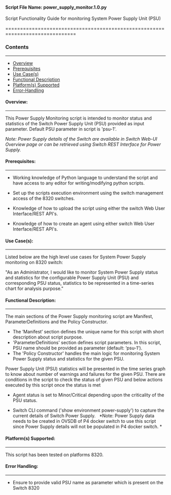 #### Script File Name: power\_supply\_monitor.1.0.py

Script Functionality Guide for monitoring System Power Supply Unit (PSU)

==============================================================================

### Contents
------------------------------------------------------------------------------
- [Overview](#Overview)
- [Prerequisites](#Prerequisites)
- [Use Case(s)](#Use_Case)
- [Functional Description](#Functional_Description)
- [Platform(s) Supported](#Platforms_Supported)
- [Error-Handling](#Error-Handling)

<a id='Overview'></a>
#### Overview:

------------------------------------------------------------------------------

This Power Supply Monitoring script is intended to monitor status and
statistics of the Switch Power Supply Unit (PSU) provided as input
parameter. Default PSU parameter in script is 'psu-1'.
 

*Note: Power Supply details of the Switch are available in Switch Web-UI
Overview page or can be retrieved using Switch REST Interface for Power
Supply.*

<a id='Prerequisites'></a>
#### Prerequisites:
------------------------------------------------------------------------------

- Working knowledge of Python language to understand the script and have 
access to any editor for writing/modifying python scripts.

- Set up the scripts execution environment using the switch management access 
of the 8320 switches.

- Knowledge of how to upload the script using either the switch Web User 
Interface/REST API's.

- Knowledge of how to create an agent using either switch Web User 
Interface/REST API's.

<a id='Use_Case'/></a>
#### Use Case(s):

------------------------------------------------------------------------------

Listed below are the high level use cases for System Power Supply
monitoring on 8320 switch:

"As an Administrator, I would like to monitor System Power Supply status
and statistics for the configurable Power Supply Unit (PSU) and
corresponding PSU status, statistics to be represented in a time-series
chart for analysis purpose."

<a id='Functional_Description'/></a>
#### Functional Description:

------------------------------------------------------------------------------

The main sections of the Power Supply monitoring script are Manifest,
ParameterDefinitions and the Policy Constructor.

- The ’Manifest’ section defines the unique name for this script with
short description about script purpose. 
- 'ParameterDefinitions' section defines script parameters. In this script, 
PSU name should be provided as parameter (default: ‘psu-1’).
- The 'Policy Constructor' handles the main logic for monitoring System Power 
Supply status and statistics for the given PSU.

Power Supply Unit (PSU) statistics will be presented in the time series
graph to know about number of warnings and failures for the given PSU.
There are conditions in the script to check the status of given PSU and
below actions executed by this script once the status is met

- Agent status is set to Minor/Critical depending upon the criticality of 
the PSU status.

- Switch CLI command ('show environment power-supply') to capture the current 
details of Switch Power Supply.
 
*Note: Power Supply data needs to be created in OVSDB of P4 docker
switch to use this script since Power Supply details will not be
populated in P4 docker switch. *

<a id='Platforms_Supported'/></a>
#### Platform(s) Supported:

------------------------------------------------------------------------------
This script has been tested on platforms 8320.

<a id='Error-Handling'/></a>
#### Error Handling:

------------------------------------------------------------------------------

- Ensure to provide valid PSU name as parameter which is present on the 
Switch 8320